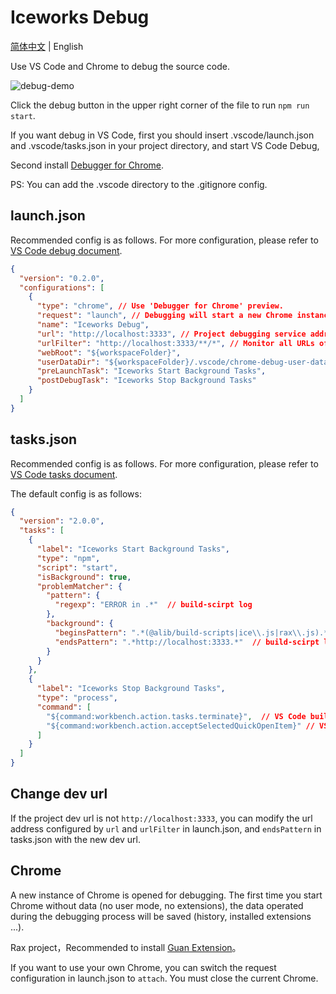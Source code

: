 # Iceworks Debug

[简体中文]((./debug.md)) | English

Use VS Code and Chrome to debug the source code.

![debug-demo](https://img.alicdn.com/tfs/TB1vCixhP39YK4jSZPcXXXrUFXa-1200-695.gif)

Click the debug button in the upper right corner of the file to run `npm run start`. 

If you want debug in  VS Code, first you should insert .vscode/launch.json and .vscode/tasks.json in your project directory, and start VS Code Debug,

Second install [Debugger for Chrome](https://marketplace.visualstudio.com/items?itemName=msjsdiag.debugger-for-chrome).


PS: You can add the .vscode directory to the .gitignore config.

## launch.json

 Recommended config is as follows. For more configuration, please refer to [VS Code debug document](https://code.visualstudio.com/docs/editor/debugging#_launch-configurations).



```json
{
  "version": "0.2.0",
  "configurations": [
    {
      "type": "chrome", // Use 'Debugger for Chrome' preview.
      "request": "launch", // Debugging will start a new Chrome instance, replace 'attach' can select the current Chrome instance, but Chrome needs to be restarted
      "name": "Iceworks Debug", 
      "url": "http://localhost:3333", // Project debugging service address
      "urlFilter": "http://localhost:3333/**/*", // Monitor all URLs of the project debugging service
      "webRoot": "${workspaceFolder}",
      "userDataDir": "${workspaceFolder}/.vscode/chrome-debug-user-data", // Used to save Chrome user data (such as installed browser extensions)
      "preLaunchTask": "Iceworks Start Background Tasks",
      "postDebugTask": "Iceworks Stop Background Tasks"
    }
  ]
}
```

## tasks.json

Recommended config is as follows. For more configuration, please refer to [VS Code tasks document]( https://code.visualstudio.com/docs/editor/tasks#vscode).

 The default config is as follows:

```json
{
  "version": "2.0.0",
  "tasks": [
    {
      "label": "Iceworks Start Background Tasks",
      "type": "npm",
      "script": "start",
      "isBackground": true,
      "problemMatcher": {
        "pattern": {
          "regexp": "ERROR in .*"  // build-scirpt log
        },
        "background": {
          "beginsPattern": ".*(@alib/build-scripts|ice\\.js|rax\\.js).*", // build-scirpt log
          "endsPattern": ".*http://localhost:3333.*"  // build-scirpt log
        }
      }
    },
    {
      "label": "Iceworks Stop Background Tasks",
      "type": "process",
      "command": [
        "${command:workbench.action.tasks.terminate}",  // VS Code built-in command
        "${command:workbench.action.acceptSelectedQuickOpenItem}" // VS Code built-in command
      ]
    }
  ]
}

```

## Change dev url
If the project dev url is not `http://localhost:3333`, you can modify the url address configured by `url` and `urlFilter` in launch.json, and `endsPattern` in tasks.json with the new dev url.

## Chrome 

A new instance of Chrome is opened for debugging. The first time you start Chrome without data (no user mode, no extensions), the data operated during the debugging process will be saved (history, installed extensions ...).

Rax project，Recommended to install [Guan Extension](https://chrome.google.com/webstore/detail/guan-extension/jfalnandddhgfnmejfgjgfbfnnkhljog)。

If you want to use your own Chrome, you can switch the request configuration in launch.json to `attach`. You must close the current Chrome.
